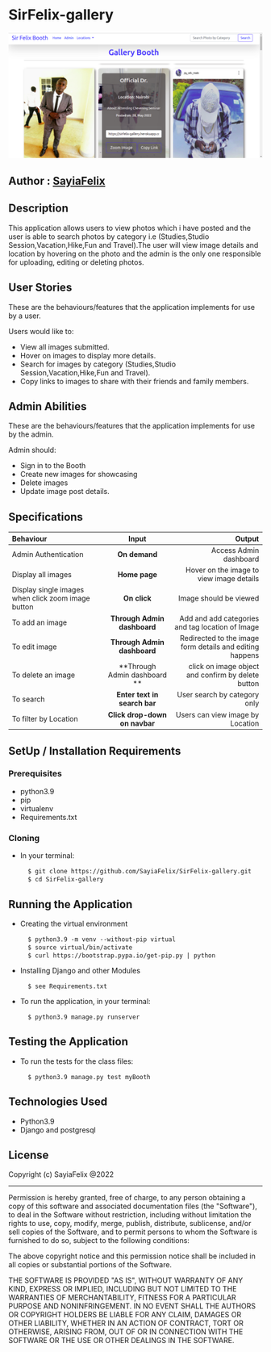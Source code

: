 # SirFelix-gallery

![SirFelix-gallery](/media/images/booth.png)

## Author : [SayiaFelix](https://github.com/SayiaFelix/)

## Description
This application allows users to view photos which i have posted and the user is able to search photos by category i.e (Studies,Studio Session,Vacation,Hike,Fun and Travel).The user will view image details and location by hovering on the photo and the admin is the only one responsible for uploading, editing or deleting photos.

## User Stories
These are the behaviours/features that the application implements for use by a user.

Users would like to:
* View all images submitted.
* Hover on images to display more details.
* Search for images by category (Studies,Studio Session,Vacation,Hike,Fun and Travel).
* Copy links to images to share with their friends and family members.

## Admin Abilities
These are the behaviours/features that the application implements for use by the admin.

Admin should:
* Sign in to the Booth
* Create new images for showcasing
* Delete images
* Update image post details.


## Specifications
| Behaviour | Input | Output |
| :---------------- | :---------------: | ------------------: |
| Admin Authentication | **On demand** | Access Admin dashboard |
| Display all images | **Home page** | Hover on the image to view image details |
| Display single images when click zoom image button| **On  click** | Image should be viewed|
| To add an image  | **Through Admin dashboard** | Add and add categories and tag location of Image|
| To edit image  | **Through Admin dashboard** | Redirected to the  image form details and editing happens|
| To delete an image  | **Through Admin dashboard ** | click on image object and confirm by delete button|
| To search  | **Enter text in search bar** | User search by category only|
| To filter by Location  | **Click drop-down on navbar** | Users can view image by Location|


## SetUp / Installation Requirements
### Prerequisites
* python3.9
* pip
* virtualenv
* Requirements.txt

### Cloning
* In your terminal:

        $ git clone https://github.com/SayiaFelix/SirFelix-gallery.git
        $ cd SirFelix-gallery

## Running the Application
* Creating the virtual environment

        $ python3.9 -m venv --without-pip virtual
        $ source virtual/bin/activate
        $ curl https://bootstrap.pypa.io/get-pip.py | python

* Installing Django and other Modules

        $ see Requirements.txt

* To run the application, in your terminal:

        $ python3.9 manage.py runserver

## Testing the Application
* To run the tests for the class files:

        $ python3.9 manage.py test myBooth

## Technologies Used
* Python3.9
* Django and postgresql

## License

Copyright (c) SayiaFelix @2022

------------

Permission is hereby granted, free of charge, to any person obtaining a copy of this software and associated documentation files (the "Software"), to deal in the Software without restriction, including without limitation the rights to use, copy, modify, merge, publish, distribute, sublicense, and/or sell copies of the Software, and to permit persons to whom the Software is furnished to do so, subject to the following conditions:

The above copyright notice and this permission notice shall be included in all copies or substantial portions of the Software.

THE SOFTWARE IS PROVIDED "AS IS", WITHOUT WARRANTY OF ANY KIND, EXPRESS OR IMPLIED, INCLUDING BUT NOT LIMITED TO THE WARRANTIES OF MERCHANTABILITY, FITNESS FOR A PARTICULAR PURPOSE AND NONINFRINGEMENT. IN NO EVENT SHALL THE AUTHORS OR COPYRIGHT HOLDERS BE LIABLE FOR ANY CLAIM, DAMAGES OR OTHER LIABILITY, WHETHER IN AN ACTION OF CONTRACT, TORT OR OTHERWISE, ARISING FROM, OUT OF OR IN CONNECTION WITH THE SOFTWARE OR THE USE OR OTHER DEALINGS IN THE SOFTWARE.